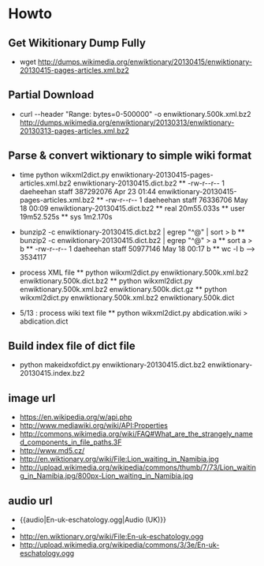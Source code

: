 # Howto
## Get Wikitionary Dump Fully
 * wget http://dumps.wikimedia.org/enwiktionary/20130415/enwiktionary-20130415-pages-articles.xml.bz2

## Partial Download
 * curl --header "Range: bytes=0-500000" -o enwiktionary.500k.xml.bz2 http://dumps.wikimedia.org/enwiktionary/20130313/enwiktionary-20130313-pages-articles.xml.bz2

## Parse & convert wiktionary to simple wiki format
 * time python wikxml2dict.py  enwiktionary-20130415-pages-articles.xml.bz2 enwiktionary-20130415.dict.bz2
 ** -rw-r--r--  1 daeheehan  staff  387292076 Apr 23 01:44 enwiktionary-20130415-pages-articles.xml.bz2
 ** -rw-r--r--  1 daeheehan  staff   76336706 May 18 00:09 enwiktionary-20130415.dict.bz2
 ** real    20m55.033s
 ** user    19m52.525s
 ** sys     1m2.170s

 * bunzip2 -c enwiktionary-20130415.dict.bz2 |  egrep "^@" | sort > b
 ** bunzip2 -c enwiktionary-20130415.dict.bz2 |  egrep "^@" > a
 ** sort a > b
 ** -rw-r--r--  1 daeheehan  staff  50977146 May 18 00:17 b
 ** wc -l b --> 3534117

 * process XML file
 ** python wikxml2dict.py enwiktionary.500k.xml.bz2 enwiktionary.500k.dict.bz2
 ** python wikxml2dict.py enwiktionary.500k.xml.bz2 enwiktionary.500k.dict.gz
 ** python wikxml2dict.py enwiktionary.500k.xml.bz2 enwiktionary.500k.dict
 * 5/13 : process wiki text file
 ** python wikxml2dict.py abdication.wiki  > abdication.dict
## Build index file of dict file
 * python makeidxofdict.py enwiktionary-20130415.dict.bz2 enwiktionary-20130415.index.bz2

## image url
* https://en.wikipedia.org/w/api.php
* http://www.mediawiki.org/wiki/API:Properties
* http://commons.wikimedia.org/wiki/FAQ#What_are_the_strangely_named_components_in_file_paths.3F
* http://www.md5.cz/ 
* http://en.wiktionary.org/wiki/File:Lion_waiting_in_Namibia.jpg
* http://upload.wikimedia.org/wikipedia/commons/thumb/7/73/Lion_waiting_in_Namibia.jpg/800px-Lion_waiting_in_Namibia.jpg


## audio url
* {{audio|En-uk-eschatology.ogg|Audio (UK)}}
* <source src="//upload.wikimedia.org/wikipedia/commons/3/3e/En-uk-eschatology.ogg" type="audio/ogg; codecs=&quot;vorbis&quot;" data-title="Original Ogg file (411 kbps)" data-shorttitle="Ogg source" data-width="0" data-height="0" data-bandwidth="411402"></source>
* http://en.wiktionary.org/wiki/File:En-uk-eschatology.ogg
* http://upload.wikimedia.org/wikipedia/commons/3/3e/En-uk-eschatology.ogg


